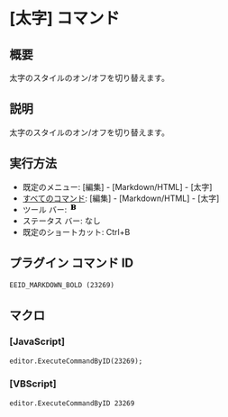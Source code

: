 # \[太字\] コマンド

## 概要

太字のスタイルのオン/オフを切り替えます。

## 説明

太字のスタイルのオン/オフを切り替えます。

## 実行方法

- 既定のメニュー: \[編集\] \- \[Markdown/HTML\] \- \[太字\]
- [すべてのコマンド](../../glossary/allcommands): \[編集\] \- \[Markdown/HTML\] \- \[太字\]
- ツール バー: ![](../../images/bold.png)
- ステータス バー: なし
- 既定のショートカット: Ctrl+B

## プラグイン コマンド ID

```
EEID_MARKDOWN_BOLD (23269)
```

## マクロ

### \[JavaScript\]

```
editor.ExecuteCommandByID(23269);
```

### \[VBScript\]

```
editor.ExecuteCommandByID 23269
```
